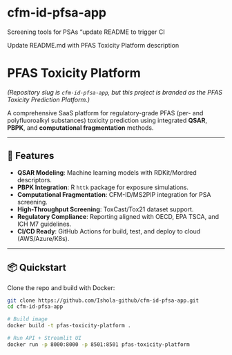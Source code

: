 # cfm-id-pfsa-app
Screening tools for PSAs
“update README to trigger CI

Update README.md with PFAS Toxicity Platform description
# PFAS Toxicity Platform

*(Repository slug is `cfm-id-pfsa-app`, but this project is branded as the PFAS Toxicity Prediction Platform.)*

A comprehensive SaaS platform for regulatory-grade PFAS (per- and polyfluoroalkyl substances) toxicity prediction using integrated **QSAR**, **PBPK**, and **computational fragmentation** methods.

---

## 🚀 Features
- **QSAR Modeling**: Machine learning models with RDKit/Mordred descriptors.
- **PBPK Integration**: R `httk` package for exposure simulations.
- **Computational Fragmentation**: CFM-ID/MS2PIP integration for PSA screening.
- **High-Throughput Screening**: ToxCast/Tox21 dataset support.
- **Regulatory Compliance**: Reporting aligned with OECD, EPA TSCA, and ICH M7 guidelines.
- **CI/CD Ready**: GitHub Actions for build, test, and deploy to cloud (AWS/Azure/K8s).

---

## 📦 Quickstart

Clone the repo and build with Docker:

```bash
git clone https://github.com/Ishola-github/cfm-id-pfsa-app.git
cd cfm-id-pfsa-app

# Build image
docker build -t pfas-toxicity-platform .

# Run API + Streamlit UI
docker run -p 8000:8000 -p 8501:8501 pfas-toxicity-platform
